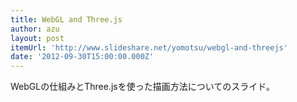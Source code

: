 ```yaml
---
title: WebGL and Three.js
author: azu
layout: post
itemUrl: 'http://www.slideshare.net/yomotsu/webgl-and-threejs'
date: '2012-09-30T15:00:00.000Z'
---
```

WebGLの仕組みとThree.jsを使った描画方法についてのスライド。


